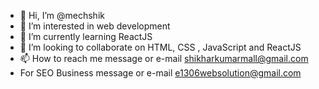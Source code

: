 - 👋 Hi, I’m @mechshik
- 👀 I’m interested in web development 
- 🌱 I’m currently learning ReactJS
- 💞️ I’m looking to collaborate on HTML, CSS , JavaScript and ReactJS
- 📫 How to reach me message or e-mail shikharkumarmall@gmail.com
- For SEO Business message or e-mail e1306websolution@gmail.com

<!---
mechshik/mechshik is a ✨ special ✨ repository because its `README.md` (this file) appears on your GitHub profile.
You can click the Preview link to take a look at your changes.
--->
